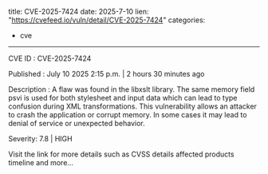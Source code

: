  
title: CVE-2025-7424
date: 2025-7-10
lien: "https://cvefeed.io/vuln/detail/CVE-2025-7424"
categories:
  - cve
---

CVE ID : CVE-2025-7424

Published :  July 10
2025
2:15 p.m. | 2 hours
30 minutes ago

Description : A flaw was found in the libxslt library. The same memory field
psvi
is used for both stylesheet and input data
which can lead to type confusion during XML transformations. This vulnerability allows an attacker to crash the application or corrupt memory. In some cases
it may lead to denial of service or unexpected behavior.

Severity: 7.8 | HIGH

Visit the link for more details
such as CVSS details
affected products
timeline
and more...
